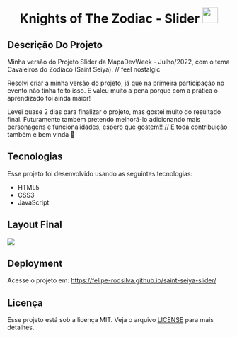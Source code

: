 <div>
<h1 align="center" > Knights of The Zodiac - Slider
<img style="width: 35px" "height: 35px" align-self:"center" src="https://user-images.githubusercontent.com/105990622/182056050-1bad6ff5-36cb-4b26-84c8-10cb6ab8aee4.png">
</h1>
</div>

## Descrição Do Projeto

<p>Minha versão do Projeto Slider da MapaDevWeek - Julho/2022, com o tema Cavaleiros do Zodíaco (Saint Seiya). // feel nostalgic</p>
<p>Resolvi criar a minha versão do projeto, já que na primeira participação no evento não tinha feito isso.
E valeu muito a pena porque com a prática o aprendizado foi ainda maior!
</p>

<p>
Levei quase 2 dias para finalizar o projeto, mas gostei muito do resultado final. Futuramente também pretendo melhorá-lo adicionando mais personagens e funcionalidades,
espero que gostem!! // E toda contribuição também é bem vinda 🤝
</p>

## Tecnologias
Esse projeto foi desenvolvido usando as seguintes tecnologias:

- HTML5
- CSS3
- JavaScript

## Layout Final

<img src="https://user-images.githubusercontent.com/105990622/182057476-2e640588-e069-4730-9c0a-3bd1a92de577.png">

## Deployment

Acesse o projeto em: https://felipe-rodsilva.github.io/saint-seiya-slider/

## Licença

Esse projeto está sob a licença MIT. Veja o arquivo <a href="https://github.com/felipe-rodsilva/saint-seiya-slider/blob/main/License.md">LICENSE</a> para mais detalhes.

